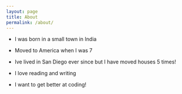 ```yaml
---
layout: page
title: About
permalink: /about/
---
```


- I was born in a small town in India 
- Moved to America when I was 7 
- Ive lived in San Diego ever since but I have moved houses 5 times!

- I love reading and writing 
- I want to get better at coding!
